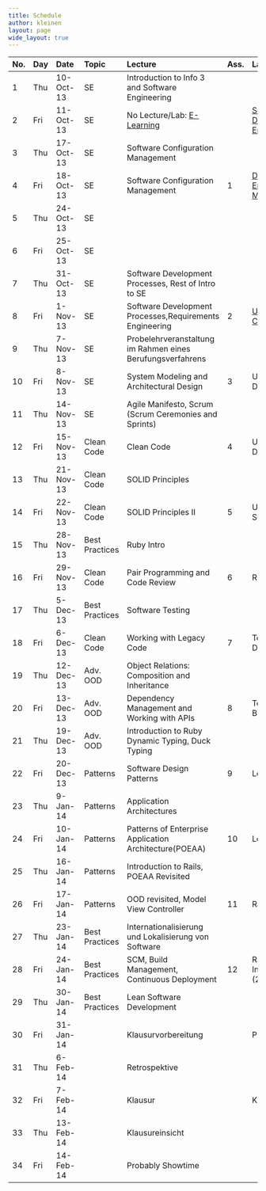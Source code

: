 ```yaml
---
title: Schedule
author: kleinen
layout: page
wide_layout: true
---
```

|No.|Day|Date|Topic|Lecture|Ass.|Lab (Friday)|
|:------|:------|:------|:------|:------|:------|:------|
| 1|Thu|10-Oct-13|SE            |Introduction to Info 3 and Software Engineering|||
| 2|Fri|11-Oct-13|SE            |No Lecture/Lab: [E-Learning](../labs/lab-00.html)||[Setup your Development Environment](../labs/lab-00.html)|
| 3|Thu|17-Oct-13|SE            |Software Configuration Management|||
| 4|Fri|18-Oct-13|SE            |Software Configuration Management|1|[Development Environment & GIT, Markdown](../labs/lab-01.html)|
| 5|Thu|24-Oct-13|SE            ||||
| 6|Fri|25-Oct-13|SE            ||||
| 7|Thu|31-Oct-13|SE            |Software Development Processes, Rest of Intro to SE|||
| 8|Fri|1-Nov-13 |SE            |Software Development Processes,Requirements Engineering                               |2|[UML Part I: Use Cases](../labs/lab-02.html)|
| 9|Thu|7-Nov-13 |SE            |Probelehrveranstaltung im Rahmen eines Berufungsverfahrens|||
|10|Fri|8-Nov-13 |SE             |System Modeling and Architectural Design |3|UML Part II: Class Diagrams|
|11|Thu|14-Nov-13|SE             |Agile Manifesto, Scrum (Scrum Ceremonies and Sprints)   |||
|12|Fri|15-Nov-13|Clean Code     |Clean Code                                            |4|UML Part III: State Diagrams|
|13|Thu|21-Nov-13|Clean Code    |SOLID Principles|||
|14|Fri|22-Nov-13|Clean Code    |SOLID Principles II                                     |5|UML Part IV: Sequence Diagrams|
|15|Thu|28-Nov-13|Best Practices|Ruby Intro|||
|16|Fri|29-Nov-13|Clean Code    |Pair Programming and Code Review|6|Ruby Exercise|
|17|Thu| 5-Dec-13|Best Practices|Software Testing|||
|18|Fri| 6-Dec-13|Clean Code    |Working with Legacy Code                                |7|Testing 1: Test Driven Design|
|19|Thu|12-Dec-13|Adv. OOD       |Object Relations: Composition and Inheritance          |||
|20|Fri|13-Dec-13|Adv. OOD      |Dependency Management and Working with APIs             |8|Testing 2: Black-/Whiteboxtests|
|21|Thu|19-Dec-13|Adv. OOD      |Introduction to Ruby Dynamic Typing, Duck Typing        |||
|22|Fri|20-Dec-13|Patterns      |Software Design Patterns                                |9|Legacy Code Kata I|
|23|Thu| 9-Jan-14|Patterns      |Application Architectures                               |||
|24|Fri|10-Jan-14|Patterns      |Patterns of Enterprise Application Architecture(POEAA)  |10|Legacy Code Kata II|
|25|Thu|16-Jan-14|Patterns      |Introduction to Rails, POEAA Revisited                  |||
|26|Fri|17-Jan-14|Patterns      |OOD revisited, Model View Controller                    |11|Rails Start|
|27|Thu|23-Jan-14|Best Practices|Internationalisierung und Lokalisierung von Software    |||
|28|Fri|24-Jan-14|Best Practices|SCM, Build Management, Continuous Deployment            |12|Rails Feature & Internationalisation (2weeks)|
|29|Thu|30-Jan-14|Best Practices|Lean Software Development                               |||
|30|Fri|31-Jan-14||Klausurvorbereitung||Probeklausur|
|31|Thu| 6-Feb-14||Retrospektive|||
|32|Fri| 7-Feb-14||Klausur||Klausur|
|33|Thu|13-Feb-14||Klausureinsicht|||
|34|Fri|14-Feb-14||Probably Showtime|||




